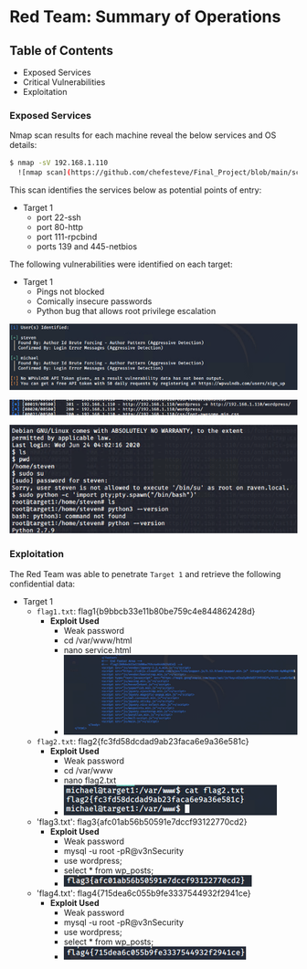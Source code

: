 # Red Team: Summary of Operations

## Table of Contents
- Exposed Services
- Critical Vulnerabilities
- Exploitation

### Exposed Services

Nmap scan results for each machine reveal the below services and OS details:

```bash
$ nmap -sV 192.168.1.110
  ![nmap scan](https://github.com/chefesteve/Final_Project/blob/main/screens/red_team/target_1_nmap_scan.png)
```

This scan identifies the services below as potential points of entry:
- Target 1
  - port 22-ssh
  - port 80-http
  - port 111-rpcbind
  - ports 139 and 445-netbios


The following vulnerabilities were identified on each target:
- Target 1
  - Pings not blocked
  - Comically insecure passwords
  - Python bug that allows root privilege escalation

 ![WPScan](http://github.com/chefesteve/Final_Project/blob/main/screens/red_team/wordpress_enumeration_scan.png)
 
 ![metasploit scan](http://github.com/chefesteve/Final_Project/blob/main/screens/red_team/meta_scan.png)
 
 ![Python Root](https://github.com/chefesteve/Final_Project/blob/main/screens/red_team/python_root.png)

### Exploitation

The Red Team was able to penetrate `Target 1` and retrieve the following confidential data:
- Target 1
  - `flag1.txt`: flag1{b9bbcb33e11b80be759c4e844862428d}
    - **Exploit Used**
      - Weak password
      - cd /var/www/html
	  - nano service.html
	  - ![flag1](https://github.com/chefesteve/Final_Project/blob/main/screens/red_team/flag_1.png)
  - `flag2.txt`: flag2{fc3fd58dcdad9ab23faca6e9a36e581c}
    - **Exploit Used**
      - Weak password
      - cd /var/www
	  - nano flag2.txt
	  - ![flag2](https://github.com/chefesteve/Final_Project/blob/main/screens/red_team/flag_2.png)
  - 'flag3.txt': flag3{afc01ab56b50591e7dccf93122770cd2}
	- **Exploit Used**
	  - Weak password
	  - mysql -u root -pR@v3nSecurity
	  - use wordpress;
	  - select * from wp_posts;
	  - ![flag3](https://github.com/chefesteve/Final_Project/blob/main/screens/red_team/flag_3.png)
  - 'flag4.txt': flag4{715dea6c055b9fe3337544932f2941ce}
    - **Exploit Used**
	  - Weak password
	  - mysql -u root -pR@v3nSecurity
	  - use wordpress;
	  - select * from wp_posts;
	  - ![flag4](https://github.com/chefesteve/Final_Project/blob/main/screens/red_team/flag_4.png)